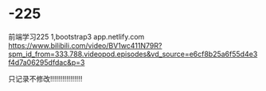 # -225
前端学习225 1,bootstrap3 app.netlify.com
https://www.bilibili.com/video/BV1wc411N79R?spm_id_from=333.788.videopod.episodes&vd_source=e6cf8b25a6f55d4e3f4d7a06295dfdac&p=3

只记录不修改!!!!!!!!!!!!!!!!






